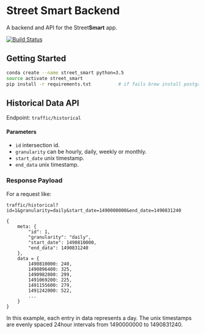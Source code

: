 # Street Smart Backend

A backend and API for the Street**Smart** app.

[![Build Status](https://travis-ci.org/chadlagore/simple_servant.svg?branch=master)](https://travis-ci.org/chadlagore/simple_servant)


## Getting Started

```bash
conda create --name street_smart python=3.5
source activate street_smart
pip install -r requirements.txt          # if fails brew install postgresql
```


## Historical Data API

Endpoint: `traffic/historical`

#### Parameters

+ `id` intersection id.
+ `granularity` can be hourly, daily, weekly or monthly.
+ `start_date` unix timestamp.
+ `end_data` unix timestamp.

### Response Payload

For a request like:

`traffic/historical?id=1&granularity=daily&start_date=1490000000&end_date=1490831240`

```
{
    meta: {
        "id": 1,
        "granularity": "daily",
        "start_date": 1490810000,
        "end_data": 1490831240
    },
    data = {
        1490810000: 240,
        1490896400: 325,
        1490982800: 299,
        1491069200: 225,
        1491155600: 279,
        1491242000: 522,
        ...
    }
}
```

In this example, each entry in data represents a day. The unix timestamps
are evenly spaced 24hour intervals from 1490000000 to 1490831240.
